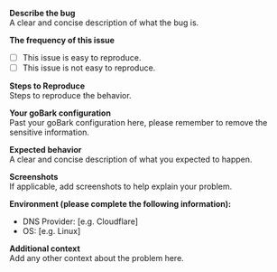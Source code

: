 **Describe the bug**  
A clear and concise description of what the bug is.

**The frequency of this issue**  
- [ ] This issue is easy to reproduce.
- [ ] This issue is not easy to reproduce.

**Steps to Reproduce**  
Steps to reproduce the behavior.

**Your goBark configuration**  
Past your goBark configuration here, please remember to remove the sensitive information.

**Expected behavior**  
A clear and concise description of what you expected to happen.

**Screenshots**  
If applicable, add screenshots to help explain your problem.

**Environment (please complete the following information):**  
 - DNS Provider: [e.g. Cloudflare]
 - OS: [e.g. Linux]

**Additional context**  
Add any other context about the problem here.
